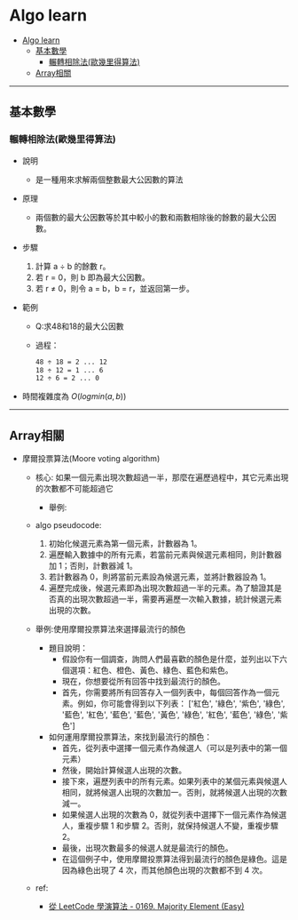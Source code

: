 # Algo learn

- [Algo learn](#algo-learn)
  - [基本數學](#基本數學)
    - [輾轉相除法(歐幾里得算法)](#輾轉相除法歐幾里得算法)
  - [Array相關](#array相關)

---

## 基本數學

### 輾轉相除法(歐幾里得算法)

- 說明
  - 是一種用來求解兩個整數最大公因數的算法
- 原理
  - 兩個數的最大公因數等於其中較小的數和兩數相除後的餘數的最大公因數。
- 步驟
  1. 計算 a ÷ b 的餘數 r。
  2. 若 r = 0，則 b 即為最大公因數。
  3. 若 r ≠ 0，則令 a = b，b = r，並返回第一步。
- 範例
  - Q:求48和18的最大公因數
  - 過程：

    ```txt
    48 ÷ 18 = 2 ... 12
    18 ÷ 12 = 1 ... 6
    12 ÷ 6 = 2 ... 0
    ```

- 時間複雜度為 $O(log min(a,b))$

---

## Array相關

- 摩爾投票算法(Moore voting algorithm)

  - 核心: 如果一個元素出現次數超過一半，那麼在遍歷過程中，其它元素出現的次數都不可能超過它
    - 舉例:
  - algo pseudocode:
    1. 初始化候選元素為第一個元素，計數器為 1。
    2. 遍歷輸入數據中的所有元素，若當前元素與候選元素相同，則計數器加 1；否則，計數器減 1。
    3. 若計數器為 0，則將當前元素設為候選元素，並將計數器設為 1。
    4. 遍歷完成後，候選元素即為出現次數超過一半的元素。為了驗證其是否真的出現次數超過一半，需要再遍歷一次輸入數據，統計候選元素出現的次數。
  - 舉例:使用摩爾投票算法來選擇最流行的顏色

    - 題目說明：
      - 假設你有一個調查，詢問人們最喜歡的顏色是什麼，並列出以下六個選項：紅色、橙色、黃色、綠色、藍色和紫色。
      - 現在，你想要從所有回答中找到最流行的顏色。
      - 首先，你需要將所有回答存入一個列表中，每個回答作為一個元素。例如，你可能會得到以下列表：
        ['紅色', '綠色', '紫色', '綠色', '藍色', '紅色', '藍色', '藍色', '黃色', '綠色', '紅色', '藍色', '綠色', '紫色']
    - 如何運用摩爾投票算法，來找到最流行的顏色：
      - 首先，從列表中選擇一個元素作為候選人（可以是列表中的第一個元素）
      - 然後，開始計算候選人出現的次數。
      - 接下來，遍歷列表中的所有元素。如果列表中的某個元素與候選人相同，就將候選人出現的次數加一。否則，就將候選人出現的次數減一。
      - 如果候選人出現的次數為 0，就從列表中選擇下一個元素作為候選人，重複步驟 1 和步驟 2。否則，就保持候選人不變，重複步驟 2。
      - 最後，出現次數最多的候選人就是最流行的顏色。
      - 在這個例子中，使用摩爾投票算法得到最流行的顏色是綠色。這是因為綠色出現了 4 次，而其他顏色出現的次數都不到 4 次。

  - ref:
    - [從 LeetCode 學演算法 - 0169. Majority Element (Easy)](https://ithelp.ithome.com.tw/articles/10213285)
